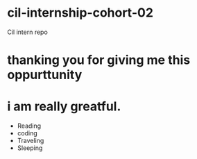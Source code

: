 # cil-internship-cohort-02
Cil intern repo
# thanking you for giving me this oppurttunity
# i am really greatful.


* Reading
* coding
* Traveling
* Sleeping
